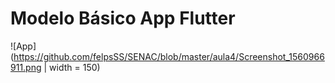 # Modelo Básico App Flutter

![App](https://github.com/felpsSS/SENAC/blob/master/aula4/Screenshot_1560966911.png | width = 150)
